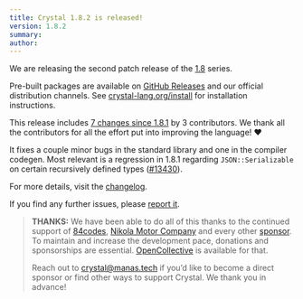 ```yaml
---
title: Crystal 1.8.2 is released!
version: 1.8.2
summary:
author:
---
```


We are releasing the second patch release of the [1.8](/2023/04/14/1.8.0-released/) series.

Pre-built packages are available on [GitHub Releases](https://github.com/crystal-lang/crystal/releases/tag/1.8.2) and our official distribution channels.
See [crystal-lang.org/install](https://crystal-lang.org/install/) for installation instructions.

This release includes [7 changes since 1.8.1](https://github.com/crystal-lang/crystal/pulls?q=is%3Apr+milestone%3A1.8.2) by 3 contributors. We thank all the contributors for all the effort put into improving the language! ❤️

It fixes a couple minor bugs in the standard library and one in the compiler codegen.
Most relevant is a regression in 1.8.1 regarding `JSON::Serializable` on certain recursively defined types ([#13430](https://github.com/crystal-lang/crystal/pull/13430)).

For more details, visit the [changelog](https://github.com/crystal-lang/crystal/releases/tag/1.8.2).

If you find any further issues, please [report it](https://github.com/crystal-lang/crystal/issues/).

> **THANKS:**
> We have been able to do all of this thanks to the continued support of [84codes](https://www.84codes.com/), [Nikola Motor Company](https://nikolamotor.com/) and every other [sponsor](/sponsors). To maintain and increase the development pace, donations and sponsorships are essential. [OpenCollective](https://opencollective.com/crystal-lang) is available for that.
>
> Reach out to [crystal@manas.tech](mailto:crystal@manas.tech) if you’d like to become a direct sponsor or find other ways to support Crystal. We thank you in advance!

